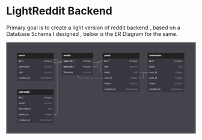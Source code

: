 # LightReddit Backend

Primary goal is to create a light version of reddit backend , based on a Database Schema I designed , below is the ER Diagram for the same.


![Database Schema](image.png)